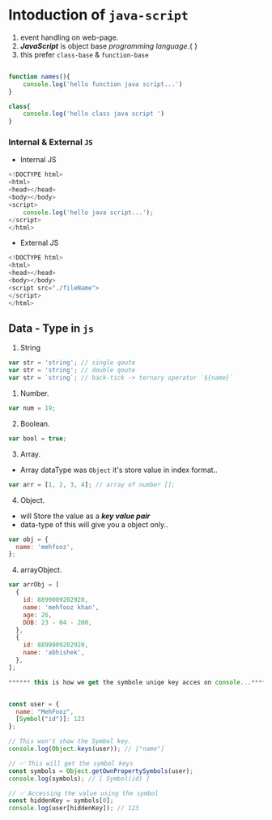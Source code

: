 # Intoduction of `java-script`

1. event handling on web-page.
1. **_JavaScript_** is object base _programming language_.{ }
1. this prefer `class-base` & `function-base`

```js

function names(){
    console.log('hello function java script...')
}

class{
    console.log('hello class java script ')
}
```

### Internal & External `JS`

- Internal JS

```js
<!DOCTYPE html>
<html>
<head></head>
<body></body>
<script>
    console.log('hello java script...');
</script>
</html>
```

- External JS

```js
<!DOCTYPE html>
<html>
<head></head>
<body></body>
<script src="./fileName">
</script>
</html>
```

## Data - Type in `js`

1. String

```js
var str = 'string'; // single qoute
var str = 'string'; // double qoute
var str = `string`; // back-tick -> ternary operator `${name}`
```

1. Number.

```js
var num = 19;
```

2. Boolean.

```js
var bool = true;
```

3. Array.

- Array dataType was `Object` it's store value in index format..

```js
var arr = [1, 2, 3, 4]; // array of number [];
```

4. Object.

- will Store the value as a **_key value pair_**
- data-type of this will give you a object only..

```js
var obj = {
  name: 'mehfooz',
};
```

4. arrayObject.

```js
var arrObj = [
  {
    id: 8899009202920,
    name: 'mehfooz khan',
    age: 26,
    DOB: 23 - 04 - 200,
  },
  {
    id: 8899009202920,
    name: 'abhishek',
  },
];

****** this is how we get the symbole uniqe key acces on console...******


const user = {
  name: "MehFooz",
  [Symbol("id")]: 123
}; 

// This won't show the Symbol key.
console.log(Object.keys(user)); // ["name"]

// ✅ This will get the symbol keys
const symbols = Object.getOwnPropertySymbols(user);
console.log(symbols); // [ Symbol(id) ]

// ✅ Accessing the value using the symbol
const hiddenKey = symbols[0];
console.log(user[hiddenKey]); // 123
``` 